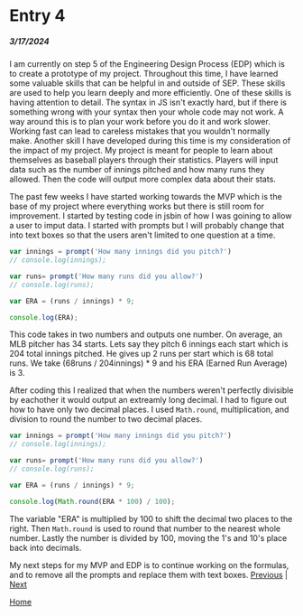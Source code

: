 # Entry 4
##### 3/17/2024

I am currently on step 5 of the Engineering Design Process (EDP) which is to create a prototype of my project. Throughout this time, I have learned some valuable skills that can be helpful in and outside of SEP. These skills are used to help you learn deeply and more efficiently. One of these skills is having attention to detail. The syntax in JS isn't exactly hard, but if there is something wrong with your syntax then your whole code may not work. A way around this is to plan your work before you do it and work slower. Working fast can lead to careless mistakes that you wouldn't normally make. Another skill I have developed during this time is my consideration of the impact of my project. My project is meant for people to learn about themselves as baseball players through their statistics. Players will input data such as the number of innings pitched and how many runs they allowed. Then the code will output more complex data about their stats. 

The past few weeks I have started working towards the MVP which is the base of my project where everything works but there is still room for improvement. I started by testing code in jsbin of how I was goining to allow a user to imput data. I started with prompts but I will probably change that into text boxes so that the users aren't limited to one question at a time. 

``` js
var innings = prompt('How many innings did you pitch?')
// console.log(innings);

var runs= prompt('How many runs did you allow?')
// console.log(runs);

var ERA = (runs / innings) * 9;

console.log(ERA);
```
This code takes in two numbers and outputs one number. On average, an MLB pitcher has 34 starts. Lets say they pitch 6 innings each start which is 204 total innings pitched. He gives up 2 runs per start which is 68 total runs. We take (68runs / 204innings) * 9 and his ERA (Earned Run Average) is 3.

After coding this I realized that when the numbers weren't perfectly divisible by eachother it would output an extreamly long decimal. I had to figure out how to have only two decimal places. I used `Math.round`, multiplication, and division to round the number to two decimal places. 

``` js
var innings = prompt('How many innings did you pitch?')
// console.log(innings);

var runs= prompt('How many runs did you allow?')
// console.log(runs);

var ERA = (runs / innings) * 9;

console.log(Math.round(ERA * 100) / 100);
```
The variable "ERA" is multiplied by 100 to shift the decimal two places to the right. Then `Math.round` is used to round that number to the nearest whole number. Lastly the number is divided by 100, moving the 1's and 10's place back into decimals.

My next steps for my MVP and EDP is to continue working on the formulas, and to remove all the prompts and replace them with text boxes.
[Previous](entry03.md) | [Next](entry05.md)

[Home](../README.md)
